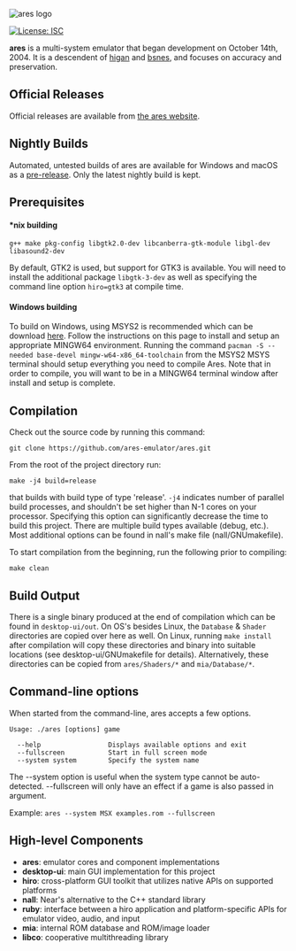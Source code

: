 ![ares logo](https://github.com/ares-emulator/ares/blob/master/ares/ares/resource/logo.png)

[![License: ISC](https://img.shields.io/badge/License-ISC-blue.svg)](https://github.com/higan-emu/ares/blob/master/LICENSE)

**ares** is a multi-system emulator that began development on October 14th, 2004.
It is a descendent of [higan](https://github.com/higan-emu/higan) and [bsnes](https://github.com/bsnes-emu/bsnes/), and focuses on accuracy and preservation.

Official Releases
-----------------

Official releases are available from
[the ares website](https://ares-emu.net).

Nightly Builds
--------------

Automated, untested builds of ares are available for Windows and macOS as a [pre-release](https://github.com/higan-emu/ares/releases/tag/nightly). 
Only the latest nightly build is kept.

Prerequisites
-------------

#### *nix building

```
g++ make pkg-config libgtk2.0-dev libcanberra-gtk-module libgl-dev libasound2-dev
```

By default, GTK2 is used, but support for GTK3 is available. You will need to install the additional package `libgtk-3-dev` as well
as specifying the command line option `hiro=gtk3` at compile time.

#### Windows building

To build on Windows, using MSYS2 is recommended which can be download [here](https://www.msys2.org/). Follow the instructions
on this page to install and setup an appropriate MINGW64 environment. Running the command  `pacman -S --needed base-devel mingw-w64-x86_64-toolchain` from the MSYS2 MSYS terminal should setup everything you need to compile Ares. Note that in order 
to compile, you will want to be in a MINGW64 terminal window after install and setup is complete. 

Compilation
-----------

Check out the source code by running this command:

```
git clone https://github.com/ares-emulator/ares.git
```

From the root of the project directory run:

```
make -j4 build=release
```

that builds with build type of type 'release'. 
`-j4` indicates number of parallel build processes, and shouldn't be set higher than N-1 cores on your processor. Specifying this option can significantly decrease the time to build this project. There are multiple build types available (debug, etc.). Most additional options can be 
found in nall's make file (nall/GNUmakefile).

To start compilation from the beginning, run the following prior to compiling:

```
make clean
```

Build Output
------------

There is a single binary produced at the end of compilation which can be found in `desktop-ui/out`. On OS's besides Linux, the `Database` & `Shader` directories are copied over here as well. On Linux, running `make install` after compilation will copy these directories and binary into suitable locations (see desktop-ui/GNUmakefile for details). Alternatively, these directories can be copied from `ares/Shaders/*` and `mia/Database/*`.


Command-line options
--------------------

When started from the command-line, ares accepts a few options.

```
Usage: ./ares [options] game

  --help                 Displays available options and exit
  --fullscreen           Start in full screen mode
  --system system        Specify the system name
```

The --system option is useful when the system type cannot be auto-detected.
--fullscreen will only have an effect if a game is also passed in argument.

Example:
`ares --system MSX examples.rom --fullscreen`


High-level Components
---------------------

* __ares__:       emulator cores and component implementations
* __desktop-ui__: main GUI implementation for this project
* __hiro__:       cross-platform GUI toolkit that utilizes native APIs on supported platforms
* __nall__:       Near's alternative to the C++ standard library
* __ruby__:       interface between a hiro application and platform-specific APIs for emulator video, audio, and input
* __mia__:        internal ROM database and ROM/image loader
* __libco__:      cooperative multithreading library
